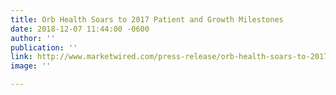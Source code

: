 ```yaml
---
title: Orb Health Soars to 2017 Patient and Growth Milestones
date: 2018-12-07 11:44:00 -0600
author: ''
publication: ''
link: http://www.marketwired.com/press-release/orb-health-soars-to-2017-patient-and-growth-milestones-2193904.htm?utm_content=56107628&utm_medium=social&utm_source=facebook
image: ''

---
```


